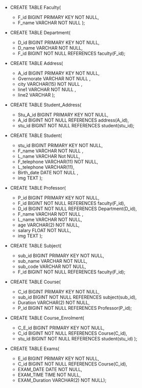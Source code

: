 * CREATE TABLE Faculty(
   * F_id BIGINT PRIMARY KEY NOT NULL,
   * F_name VARCHAR NOT NULL  );

* CREATE TABLE Department(
   * D_id BIGINT PRIMARY KEY NOT NULL,
   * D_name VARCHAR NOT NULL,
   * F_id BIGINT  NOT NULL REFERENCES faculty(F_id);
   
* CREATE TABLE Address(
   * A_id BIGINT PRIMARY KEY NOT NULL,
   * Gvernorate VARCHAR NOT NULL ,
   * city VARCHAR(15) NOT NULL ,
   * line1 VARCHAR NOT NULL ,
   * line2 VARCHAR  );
   
* CREATE TABLE Student_Address(
   * Stu_A_id BIGINT PRIMARY KEY  NOT NULL,
   * A_id BIGINT NOT NULL REFERENCES address(A_id),
   * stu_id BIGINT NOT NULL REFERENCES student(stu_id);
   
* CREATE TABLE Student(
   * stu_id BIGINT PRIMARY KEY NOT NULL,
   * F_name VARCHAR NOT NULL ,
   * L_name VARCHAR Not NULL,
   * F_telephone VARCHAR(11) NOT NULL, 
   * L_telephone VARCHAR(11),
   * Birth_date DATE NOT NULL ,
   * img TEXT );
   
* CREATE TABLE Professor(
   * P_id BIGINT PRIMARY KEY NOT NULL,
   * F_id BIGINT NOT NULL REFERENCES faculty(F_id),
   * D_id BIGINT NOT NULL REFERENCES Department(D_id),
   * F_name VARCHAR NOT NULL ,
   * L_name VARCHAR NOT NULL,
   * age VARCHAR(2) NOT NULL,
   * salary FLOAT NOT NULL,
   * img TEXT );
   
* CREATE TABLE Subject(
   * sub_id BIGINT PRIMARY KEY NOT NULL,
   * sub_name VARCHAR NOT NULL,
   * sub_code VARCHAR NOT NULL,
   * F_id BIGINT NOT NULL REFERENCES faculty(F_id);
   
* CREATE TABLE Course(
   * C_id BIGINT PRIMARY KEY NOT NULL,
   * sub_id BIGINT NOT NULL REFERENCES subject(sub_id),
   * Duration VARCHAR(2) NOT NULL,
   * P_id BIGINT NOT NULL REFERENCES Professor(P_id);
   
* CREATE TABLE Course_Enrolment(
   * C_E_id BIGINT PRIMARY KEY NOT NULL,
   * C_id BIGINT NOT NULL REFERENCES Course(C_id),
   * stu_id BIGINT NOT NULL REFERENCES student(stu_id) );
   
* CREATE TABLE Exams(
   * E_id BIGINT PRIMARY KEY NOT NULL,
   * C_id BIGINT NOT NULL REFERENCES Course(C_id),
   * EXAM_DATE DATE NOT NULL,
   * EXAM_TIME TIME NOT NULL,
   * EXAM_Duration VARCHAR(2) NOT NULL);
